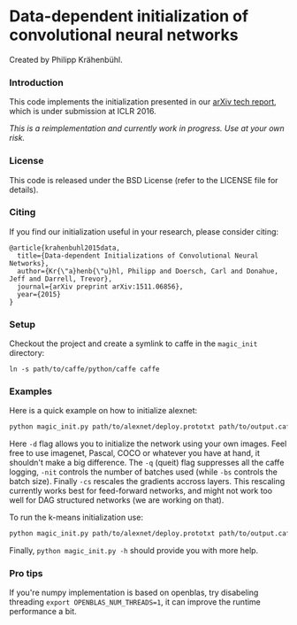 # Data-dependent initialization of convolutional neural networks

Created by Philipp Krähenbühl.

### Introduction

This code implements the initialization presented in our [arXiv tech report](http://arxiv.org/abs/1511.06856), which is under submission at ICLR 2016.

*This is a reimplementation and currently work in progress. Use at your own risk.*

### License

This code is released under the BSD License (refer to the LICENSE file for details).

### Citing

If you find our initialization useful in your research, please consider citing:

    @article{krahenbuhl2015data,
      title={Data-dependent Initializations of Convolutional Neural Networks},
      author={Kr{\"a}henb{\"u}hl, Philipp and Doersch, Carl and Donahue, Jeff and Darrell, Trevor},
      journal={arXiv preprint arXiv:1511.06856},
      year={2015}
    }

### Setup

Checkout the project and create a symlink to caffe in the `magic_init` directory:
```Shell
ln -s path/to/caffe/python/caffe caffe
```

### Examples

Here is a quick example on how to initialize alexnet:
```bash
python magic_init.py path/to/alexnet/deploy.prototxt path/to/output.caffemodel -d "path/to/some/images/*.png" -q -nit 10 -cs
```
Here ```-d``` flag allows you to initialize the network using your own images. Feel free to use imagenet, Pascal, COCO or whatever you have at hand, it shouldn't make a big difference. The ```-q``` (queit) flag suppresses all the caffe logging, ```-nit``` controls the number of batches used (while ```-bs``` controls the batch size). Finally ```-cs``` rescales the gradients accross layers. This rescaling currently works best for feed-forward networks, and might not work too well for DAG structured networks (we are working on that).

To run the k-means initialization use:
```bash
python magic_init.py path/to/alexnet/deploy.prototxt path/to/output.caffemodel -d "path/to/some/images/*.png" -q -nit 10 -cs -t kmeans
```

Finally, ```python magic_init.py -h``` should provide you with more help.


### Pro tips
If you're numpy implementation is based on openblas, try disabeling threading ```export OPENBLAS_NUM_THREADS=1```, it can improve the runtime performance a bit.

